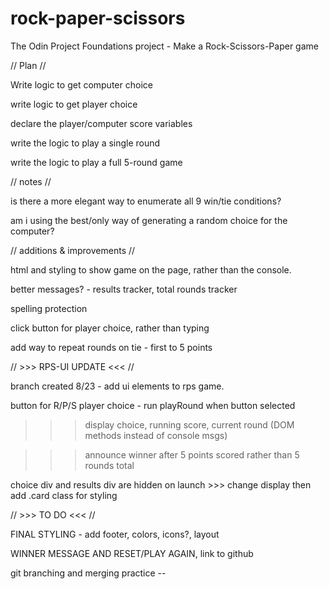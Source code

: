 # rock-paper-scissors
The Odin Project  Foundations project - Make a Rock-Scissors-Paper game

// Plan //

Write logic to get computer choice

write logic to get player choice

declare the player/computer score variables

write the logic to play a single round

write the logic to play a full 5-round game

// notes //

is there a more elegant way to enumerate all 9 win/tie conditions?

am i using the best/only way of generating a random choice for the computer?

// additions & improvements //

html and styling to show game on the page, rather than the console.

better messages? - results tracker, total rounds tracker   

spelling protection

click button for player choice, rather than typing

add way to repeat rounds on tie - first to 5 points

// >>> RPS-UI UPDATE <<< //

branch created 8/23 - add ui elements to rps game.

button for R/P/S player choice - run playRound when button selected

>>> display choice, running score, current round (DOM methods instead of console msgs)

>>> announce winner after 5 points scored rather than 5 rounds total

choice div and results div are hidden on launch >>> change display then add .card class for styling

// >>> TO DO <<< //

FINAL STYLING - add footer, colors, icons?, layout

WINNER MESSAGE AND RESET/PLAY AGAIN, link to github

git branching and merging practice --